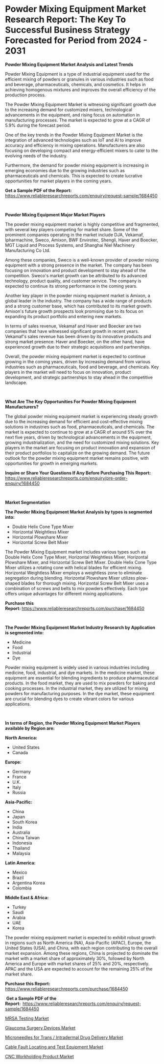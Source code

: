 <p><h1>Powder Mixing Equipment Market Research Report: The Key To Successful Business Strategy Forecasted for Period from 2024 - 2031</h1></p><p><strong>Powder Mixing Equipment Market Analysis and Latest Trends</strong></p>
<p><p>Powder Mixing Equipment is a type of industrial equipment used for the efficient mixing of powders or granules in various industries such as food and beverage, pharmaceuticals, chemicals, and cosmetics. It helps in achieving homogenous mixtures and improves the overall efficiency of the production process.</p><p>The Powder Mixing Equipment Market is witnessing significant growth due to the increasing demand for customized mixers, technological advancements in the equipment, and rising focus on automation in manufacturing processes. The market is expected to grow at a CAGR of 5.9% during the forecast period.</p><p>One of the key trends in the Powder Mixing Equipment Market is the integration of advanced technologies such as IoT and AI to improve accuracy and efficiency in mixing operations. Manufacturers are also focusing on developing compact and energy-efficient mixers to cater to the evolving needs of the industry.</p><p>Furthermore, the demand for powder mixing equipment is increasing in emerging economies due to the growing industries such as pharmaceuticals and chemicals. This is expected to create lucrative opportunities for market players in the coming years.</p></p>
<p><strong>Get a Sample PDF of the Report:&nbsp;</strong> <a href="https://www.reliableresearchreports.com/enquiry/request-sample/1684450">https://www.reliableresearchreports.com/enquiry/request-sample/1684450</a></p>
<p>&nbsp;</p>
<p><strong>Powder Mixing Equipment Major Market Players</strong></p>
<p><p>The powder mixing equipment market is highly competitive and fragmented, with several key players competing for market share. Some of the prominent companies operating in the market include DJA, Vekamaf, Ipharmachine, Sweco, Amixon, BWF Envirotec, Shengli, Haver and Boecker, MGT Liquid and Process Systems, and Shanghai Niel Machinery Manufacturing Co Ltd.</p><p>Among these companies, Sweco is a well-known provider of powder mixing equipment with a strong presence in the market. The company has been focusing on innovation and product development to stay ahead of the competition. Sweco's market growth can be attributed to its advanced technology, product quality, and customer service. The company is expected to continue its strong performance in the coming years.</p><p>Another key player in the powder mixing equipment market is Amixon, a global leader in the industry. The company has a wide range of products and a strong customer base, which has contributed to its market growth. Amixon's future growth prospects look promising due to its focus on expanding its product portfolio and entering new markets.</p><p>In terms of sales revenue, Vekamaf and Haver and Boecker are two companies that have witnessed significant growth in recent years. Vekamaf's sales revenue has been driven by its innovative products and strong market presence. Haver and Boecker, on the other hand, have experienced growth due to their strategic acquisitions and partnerships.</p><p>Overall, the powder mixing equipment market is expected to continue growing in the coming years, driven by increasing demand from various industries such as pharmaceuticals, food and beverage, and chemicals. Key players in the market will need to focus on innovation, product development, and strategic partnerships to stay ahead in the competitive landscape.</p></p>
<p>&nbsp;</p>
<p><strong>What Are The Key Opportunities For Powder Mixing Equipment Manufacturers?</strong></p>
<p><p>The global powder mixing equipment market is experiencing steady growth due to the increasing demand for efficient and cost-effective mixing solutions in industries such as food, pharmaceuticals, and chemicals. The market is expected to continue to grow at a CAGR of around 5% over the next five years, driven by technological advancements in the equipment, growing industrialization, and the need for customized mixing solutions. Key players in the market are focusing on product innovation and expansion of their product portfolios to capitalize on the growing demand. The future outlook for the powder mixing equipment market remains positive, with opportunities for growth in emerging markets.</p></p>
<p><strong>Inquire or Share Your Questions If Any Before Purchasing This Report:</strong> <a href="https://www.reliableresearchreports.com/enquiry/pre-order-enquiry/1684450">https://www.reliableresearchreports.com/enquiry/pre-order-enquiry/1684450</a></p>
<p>&nbsp;</p>
<p><strong>Market Segmentation</strong></p>
<p><strong>The Powder Mixing Equipment Market Analysis by types is segmented into:</strong></p>
<p><ul><li>Double Helix Cone Type Mixer</li><li>Horizontal Weightless Mixer</li><li>Horizontal Plowshare Mixer</li><li>Horizontal Screw Belt Mixer</li></ul></p>
<p><p>The Powder Mixing Equipment market includes various types such as Double Helix Cone Type Mixer, Horizontal Weightless Mixer, Horizontal Plowshare Mixer, and Horizontal Screw Belt Mixer. Double Helix Cone Type Mixer utilizes a rotating cone with helical blades for efficient mixing. Horizontal Weightless Mixer employs a weightless zone to eliminate segregation during blending. Horizontal Plowshare Mixer utilizes plow-shaped blades for thorough mixing. Horizontal Screw Belt Mixer uses a combination of screws and belts to mix powders effectively. Each type offers unique advantages for different mixing applications.</p></p>
<p><strong>Purchase this Report:&nbsp;</strong><a href="https://www.reliableresearchreports.com/purchase/1684450">https://www.reliableresearchreports.com/purchase/1684450</a></p>
<p>&nbsp;</p>
<p><strong>The Powder Mixing Equipment Market Industry Research by Application is segmented into:</strong></p>
<p><ul><li>Medicine</li><li>Food</li><li>Industrial</li><li>Dye</li></ul></p>
<p><p>Powder mixing equipment is widely used in various industries including medicine, food, industrial, and dye markets. In the medicine market, these equipment are essential for blending ingredients to produce pharmaceutical products. In the food market, they are used to mix powders for baking and cooking processes. In the industrial market, they are utilized for mixing powders for manufacturing purposes. In the dye market, these equipment are crucial for blending dyes to create vibrant colors for various applications.</p></p>
<p>&nbsp;</p>
<p><strong>In terms of Region, the Powder Mixing Equipment Market Players available by Region are:</strong></p>
<p>
    <p> <strong> North America: </strong>
        <ul>
            <li>United States</li>
            <li>Canada</li>
        </ul>
        </p> 
    <p> <strong> Europe: </strong>
        <ul>
            <li>Germany</li>
            <li>France</li>
            <li>U.K.</li>
            <li>Italy</li>
            <li>Russia</li>
        </ul>
        </p> 
    <p> <strong> Asia-Pacific: </strong>
        <ul>
            <li>China</li>
            <li>Japan</li>
            <li>South Korea</li>
            <li>India</li>
            <li>Australia</li>
            <li>China Taiwan</li>
            <li>Indonesia</li>
            <li>Thailand</li>
            <li>Malaysia</li>
        </ul>
        </p> 
    <p> <strong> Latin America: </strong>
        <ul>
            <li>Mexico</li>
            <li>Brazil</li>
            <li>Argentina Korea</li>
            <li>Colombia</li>
        </ul>
        </p> 
    <p> <strong> Middle East & Africa: </strong>
        <ul>
            <li>Turkey</li>
            <li>Saudi</li>
            <li>Arabia</li>
            <li>UAE</li>
            <li>Korea</li>
        </ul>
    </p>
    </p>
<p><p>The powder mixing equipment market is expected to exhibit robust growth in regions such as North America (NA), Asia-Pacific (APAC), Europe, the United States (USA), and China, with each region contributing to the overall market expansion. Among these regions, China is projected to dominate the market with a market share of approximately 30%, followed by North America and Europe with market shares of 25% and 20%, respectively. APAC and the USA are expected to account for the remaining 25% of the market share.</p></p>
<p><strong>Purchase this Report: </strong><a href="https://www.reliableresearchreports.com/purchase/1684450">https://www.reliableresearchreports.com/purchase/1684450</a></p>
<p>&nbsp;<strong>Get a Sample PDF of the Report:&nbsp;&nbsp;</strong><a href="https://www.reliableresearchreports.com/enquiry/request-sample/1684450">https://www.reliableresearchreports.com/enquiry/request-sample/1684450</a></p>
<p><strong></strong></p>
<p><p><a href="https://issuu.com/reportprime-2/docs/mrsa-testing-market-size-2030.pptx">MRSA Testing Market</a></p><p><a href="https://medium.com/@jordanmendez766/glaucoma-surgery-devices-market-size-market-outlook-and-market-forecast-2024-to-2031-6082eb918ae8">Glaucoma Surgery Devices Market</a></p><p><a href="https://issuu.com/reportprime-2/docs/microneedles-for-trans-intradermal-drug-delivery-m">Microneedles for Trans / Intradermal Drug Delivery Market</a></p><p><a href="https://medium.com/@dexterhayes2023/cable-fault-locating-and-test-equipment-market-size-cagr-trends-2024-2030-e073a3739bf2">Cable Fault Locating and Test Equipment Market</a></p><p><a href="https://medium.com/@dexterhayes2023/cnc-workholding-product-market-the-key-to-successful-business-strategy-forecast-till-2031-9e694d80226c">CNC Workholding Product Market</a></p></p>